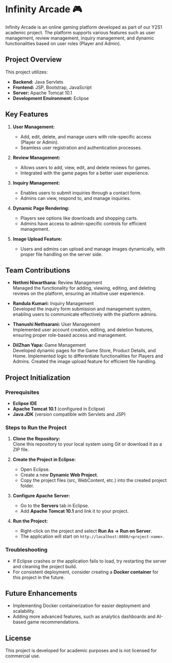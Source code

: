 # Infinity Arcade 🎮  

Infinity Arcade is an online gaming platform developed as part of our Y2S1 academic project. The platform supports various features such as user management, review management, inquiry management, and dynamic functionalities based on user roles (Player and Admin).  

## Project Overview  
This project utilizes:  
- **Backend:** Java Servlets  
- **Frontend:** JSP, Bootstrap, JavaScript  
- **Server:** Apache Tomcat 10.1  
- **Development Environment:** Eclipse  

## Key Features  
1. **User Management:**  
   - Add, edit, delete, and manage users with role-specific access (Player or Admin).  
   - Seamless user registration and authentication processes.  

2. **Review Management:**  
   - Allows users to add, view, edit, and delete reviews for games.  
   - Integrated with the game pages for a better user experience.  

3. **Inquiry Management:**  
   - Enables users to submit inquiries through a contact form.  
   - Admins can view, respond to, and manage inquiries.  

4. **Dynamic Page Rendering:**  
   - Players see options like downloads and shopping carts.  
   - Admins have access to admin-specific controls for efficient management.  

5. **Image Upload Feature:**  
   - Users and admins can upload and manage images dynamically, with proper file handling on the server side.  

## Team Contributions  
- **Nethmi Niwarthana:** Review Management  
  Managed the functionality for adding, viewing, editing, and deleting reviews on the platform, ensuring an intuitive user experience.  

- **Randula Kumari:** Inquiry Management  
  Developed the inquiry form submission and management system, enabling users to communicate effectively with the platform admins.  

- **Thanushi Nethsarani:** User Management  
  Implemented user account creation, editing, and deletion features, ensuring proper role-based access and management.  

- **DilZhan Yapa:** Game Management  
  Developed dynamic pages for the Game Store, Product Details, and Home. Implemented logic to differentiate functionalities for Players and Admins. Created the image upload feature for efficient file handling.  

## Project Initialization  
### Prerequisites  
- **Eclipse IDE**  
- **Apache Tomcat 10.1** (configured in Eclipse)  
- **Java JDK** (version compatible with Servlets and JSP)  

### Steps to Run the Project  
1. **Clone the Repository:**  
   Clone this repository to your local system using Git or download it as a ZIP file.  

2. **Create the Project in Eclipse:**  
   - Open Eclipse.  
   - Create a new **Dynamic Web Project**.  
   - Copy the project files (src, WebContent, etc.) into the created project folder.  

3. **Configure Apache Server:**  
   - Go to the **Servers** tab in Eclipse.  
   - Add **Apache Tomcat 10.1** and link it to your project.  

4. **Run the Project:**  
   - Right-click on the project and select **Run As → Run on Server**.  
   - The application will start on `http://localhost:8080/<project-name>`.  

### Troubleshooting  
- If Eclipse crashes or the application fails to load, try restarting the server and cleaning the project build.  
- For consistent deployment, consider creating a **Docker container** for this project in the future.  

## Future Enhancements  
- Implementing Docker containerization for easier deployment and scalability.  
- Adding more advanced features, such as analytics dashboards and AI-based game recommendations.  

## License  
This project is developed for academic purposes and is not licensed for commercial use.